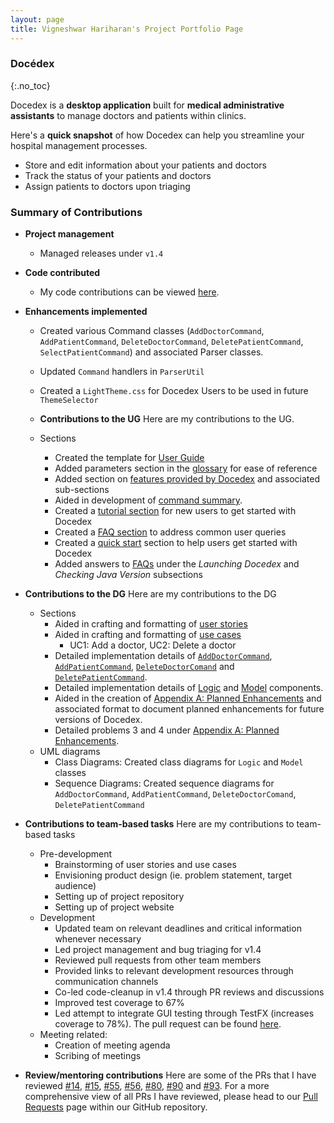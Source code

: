 ```yaml
---
layout: page
title: Vigneshwar Hariharan's Project Portfolio Page
---
```


### Docédex
{:.no_toc}

Docedex is a **desktop application** built for **medical administrative assistants**
to manage doctors and patients within clinics.

Here's a **quick snapshot** of how Docedex can help you
streamline your hospital management processes.
- Store and edit information about your patients and doctors
- Track the status of your patients and doctors
- Assign patients to doctors upon triaging


### Summary of Contributions

- **Project management**
  - Managed releases under `v1.4`

- **Code contributed**
  - My code contributions can be viewed [here](https://nus-cs2103-ay2223s2.github.io/tp-dashboard/?search=vigonometry&breakdown=true&sort=groupTitle&sortWithin=title&since=2023-02-17&timeframe=commit&mergegroup=&groupSelect=groupByRepos&checkedFileTypes=docs~functional-code~test-code~other&tabOpen=true&tabType=authorship&tabAuthor=vigonometry&tabRepo=AY2223S2-CS2103T-F12-1%2Ftp%5Bmaster%5D&authorshipIsMergeGroup=false&authorshipFileTypes=docs~functional-code~test-code&authorshipIsBinaryFileTypeChecked=false&authorshipIsIgnoredFilesChecked=false).

- **Enhancements implemented**
  - Created various Command classes (`AddDoctorCommand`, `AddPatientCommand`, `DeleteDoctorCommand`, `DeletePatientCommand`, `SelectPatientCommand`) and associated Parser classes.
  - Updated `Command` handlers in `ParserUtil`
  - Created a `LightTheme.css` for Docedex Users to be used in future `ThemeSelector`

  - **Contributions to the UG**
  Here are my contributions to the UG.
  - Sections
    - Created the template for [User Guide](../UserGuide.md)
    - Added parameters section in the [glossary](../UserGuide.md#glossary) for ease of reference
    - Added section on [features provided by Docedex](../UserGuide.md#features) and associated sub-sections
    - Aided in development of [command summary](../UserGuide.md#command-summary).
    - Created a [tutorial section](../UserGuide.md#docedex-tutorial-for-new-users) for new users to get started with Docedex
    - Created a [FAQ section](../UserGuide.md#faq) to address common user queries
    - Created a [quick start](../UserGuide.md#quick-start) section to help users get started with Docedex
    - Added answers to [FAQs](../UserGuide.md#faq) under the *Launching Docedex* and *Checking Java Version* subsections

- **Contributions to the DG**
Here are my contributions to the DG
  - Sections
    - Aided in crafting and formatting of [user stories](../DeveloperGuide.md#appendix-c-user-stories)
    - Aided in crafting and formatting of [use cases](../DeveloperGuide.md#appendix-d-use-cases)
      - UC1: Add a doctor, UC2: Delete a doctor
    - Detailed implementation details of [`AddDoctorCommand`](../DeveloperGuide.md#add-doctor-feature), [`AddPatientCommand`](../DeveloperGuide.md#add-patient-feature), [`DeleteDoctorComand`](../DeveloperGuide.md#delete-doctor-feature) and [`DeletePatientCommand`](../DeveloperGuide.md#delete-patient-feature).
    - Detailed implementation details of [Logic](../DeveloperGuide.md#logic-component) and [Model](../DeveloperGuide.md#model-component) components.
    - Aided in the creation of [Appendix A: Planned Enhancements](../DeveloperGuide.md#appendix-a-planned-enhancements) and associated format to document planned enhancements for future versions of Docedex.
    - Detailed problems 3 and 4 under [Appendix A: Planned Enhancements](../DeveloperGuide.md#appendix-a-planned-enhancements).
  - UML diagrams
      - Class Diagrams: Created class diagrams for `Logic` and `Model` classes
      - Sequence Diagrams: Created sequence diagrams for `AddDoctorCommand`, `AddPatientCommand`, `DeleteDoctorComand`, `DeletePatientCommand`

- **Contributions to team-based tasks**
Here are my contributions to team-based tasks
  - Pre-development
    - Brainstorming of user stories and use cases
    - Envisioning product design (ie. problem statement, target audience)
    - Setting up of project repository
    - Setting up of project website
  - Development
    - Updated team on relevant deadlines and critical information whenever necessary
    - Led project management and bug triaging for v1.4
    - Reviewed pull requests from other team members
    - Provided links to relevant development resources through communication channels
    - Co-led code-cleanup in v1.4 through PR reviews and discussions
    - Improved test coverage to 67%
    - Led attempt to integrate GUI testing through TestFX (increases coverage to 78%). The pull request can be found [here](https://github.com/AY2223S2-CS2103T-F12-1/tp/pull/271).
  - Meeting related:
    - Creation of meeting agenda
    - Scribing of meetings

- **Review/mentoring contributions**
Here are some of the PRs that I have reviewed [#14](https://github.com/AY2223S2-CS2103T-F12-1/tp/pull/14), [#15](https://github.com/AY2223S2-CS2103T-F12-1/tp/pull/15), [#55](https://github.com/AY2223S2-CS2103T-F12-1/tp/pull/55), [#56](https://github.com/AY2223S2-CS2103T-F12-1/tp/pull/56), [#80](https://github.com/AY2223S2-CS2103T-F12-1/tp/pull/80), [#90](https://github.com/AY2223S2-CS2103T-F12-1/tp/pull/90) and [#93](https://github.com/AY2223S2-CS2103T-F12-1/tp/pull/93).
For a more comprehensive view of all PRs I have reviewed, please head to our
[Pull Requests](https://github.com/AY2223S2-CS2103T-F12-1/tp/pulls)
page within our GitHub repository.


